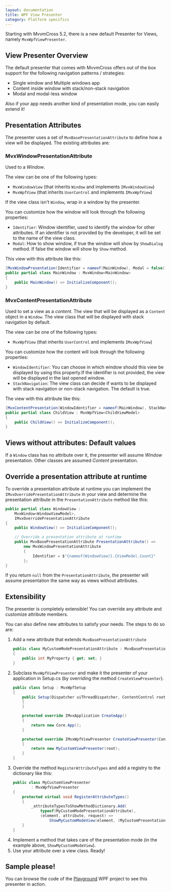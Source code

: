 ```yaml
---
layout: documentation
title: WPF View Presenter
category: Platform specifics
---
```


Starting with MvvmCross 5.2, there is a new default Presenter for Views, namely `MvxWpfViewPresenter`.

## View Presenter Overview

The default presenter that comes with MvvmCross offers out of the box support for the following navigation patterns / strategies:

- Single window and Multiple windows app
- Content inside window with stack/non-stack navigation
- Modal and modal-less window

Also if your app needs another kind of presentation mode, you can easily extend it!

## Presentation Attributes

The presenter uses a set of `MvxBasePresentationAttribute` to define how a view will be displayed. The existing attributes are:

### MvxWindowPresentationAttribute

Used to a _Window_. 

The view can be one of the following types:

- `MvxWindowView` (that inherits `Window` and implements `IMvxWindowView`)
- `MvxWpfView` (that inherits `UserControl` and implements `IMvxWpfView`)


If the view class isn't `Window`, wrap in a window by the presenter. 

You can customize how the window will look through the following properties:

- `Identifier`: Window identifier, used to identify the window for other attributes. If an identifier is not provided by the developer, it will be set to the name of the view class.
- `Modal`: How to show window, if true the window will show by `ShowDialog` method. If false the window will show by `Show` method.

This view with this attribute like this:
```c#
[MvxWindowPresentation(Identifier = nameof(MainWindow), Modal = false)]
public partial class MainWindow : MvxWindow<MainWindow>
{
    public MainWindow() => InitializeComponent();
}
```

### MvxContentPresentationAttribute

Used to set a view as a _content_. The view that will be displayed as a `Content` object in a `Window`. The view class that will be displayed with stack navigation by default.

The view can be one of the following types:

- `MvxWpfView` (that inherits `UserControl` and implements `IMvxWpfView`)

You can customize how the content will look through the following properties:

- `WindowIdentifier`: You can choose in which window should this view be displayed by using this property.If the identifier is not provided, the view will be displayed in the last opened window.
- `StackNavigation`: The view class can decide if wants to be displayed with stack navigation or non-stack navigation. The default is true.


The view with this attribute like this:
```c#
[MvxContentPresentation(WindowIdentifier = nameof(MainWindow), StackNavigation = false)]
public partial class ChildView : MvxWpfView<ChildViewModel>
{
    public ChildView() => InitializeComponent();
}
```


## Views without attributes: Default values

If a `Window` class has no attribute over it, the presenter will assume _Window_ presentation.  Other classes are assumed _Content_ presentation.


## Override a presentation attribute at runtime

To override a presentation attribute at runtime you can implement the `IMvxOverridePresentationAttribute` in your view and determine the presentation attribute in the `PresentationAttribute` method like this:

```c#
public partial class WindowView :
    MvxWindow<WindowViewModel>,
    IMvxOverridePresentationAttribute
{
    public WindowView() => InitializeComponent();

    // Override a presentation attribute at runtime
    public MvxBasePresentationAttribute PresentationAttribute() =>
        new MvxWindowPresentationAttribute
        {
            Identifier = $"{nameof(WindowView)}.{ViewModel.Count}"
        };
}
```

If you return `null` from the `PresentationAttribute`, the presenter will assume presentation the same way as views without attributes.


## Extensibility
The presenter is completely extensible! You can override any attribute and customize attribute members.

You can also define new attributes to satisfy your needs. The steps to do so are:

1. Add a new attribute that extends `MvxBasePresentationAttribute`
    ```c#
    public class MyCustomModePresentationAttribute : MvxBasePresentationAttribute
    {
        public int MyProperty { get; set; }
    }
    ```
2. Subclass `MvxWpfViewPresenter` and make it the presenter of your application in Setup.cs (by overriding the method `CreateViewPresenter`).
    ```c#
    public class Setup : MvxWpfSetup
    {
        public Setup(Dispatcher uiThreadDispatcher, ContentControl root) : base(uiThreadDispatcher, root)
        {
        }

        protected override IMvxApplication CreateApp()
        {
            return new Core.App();
        }

        protected override IMvxWpfViewPresenter CreateViewPresenter(ContentControl root)
        {
            return new MyCustomViewPresenter(root);
        }
    }
    ```
3. Override the method `RegisterAttributeTypes` and add a registry to the dictionary like this:
    ```c#
    public class MyCustomViewPresenter
            : MvxWpfViewPresenter
    {
        protected virtual void RegisterAttributeTypes()
        {
            _attributeTypesToShowMethodDictionary.Add(
                typeof(MyCustomModePresentationAttribute),
                (element, attribute, request) =>
                    ShowMyCustomModeView(element, (MyCustomPresentationAttribute)attribute, request));
        }
    }
    ```
4. Implement a method that takes care of the presentation mode (in the example above, `ShowMyCustomModeView`).
5. Use your attribute over a view class. Ready!



## Sample please!
You can browse the code of the [Playground](https://github.com/MvvmCross/MvvmCross/tree/master/TestProjects/Playground) WPF project to see this presenter in action.
